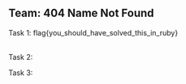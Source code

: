 Team: 404 Name Not Found
----------
Task 1: flag{you_should_have_solved_this_in_ruby}<br/><br/>

Task 2: 

Task 3: 
